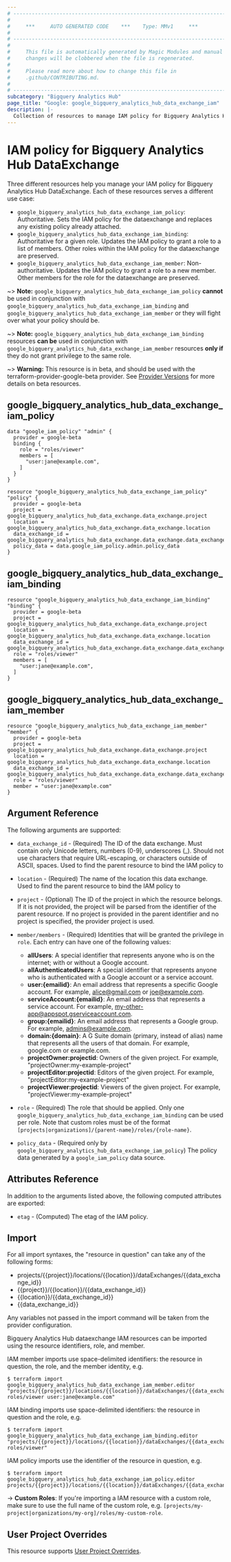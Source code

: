 ```yaml
---
# ----------------------------------------------------------------------------
#
#     ***     AUTO GENERATED CODE    ***    Type: MMv1     ***
#
# ----------------------------------------------------------------------------
#
#     This file is automatically generated by Magic Modules and manual
#     changes will be clobbered when the file is regenerated.
#
#     Please read more about how to change this file in
#     .github/CONTRIBUTING.md.
#
# ----------------------------------------------------------------------------
subcategory: "Bigquery Analytics Hub"
page_title: "Google: google_bigquery_analytics_hub_data_exchange_iam"
description: |-
  Collection of resources to manage IAM policy for Bigquery Analytics Hub DataExchange
---
```


# IAM policy for Bigquery Analytics Hub DataExchange
Three different resources help you manage your IAM policy for Bigquery Analytics Hub DataExchange. Each of these resources serves a different use case:

* `google_bigquery_analytics_hub_data_exchange_iam_policy`: Authoritative. Sets the IAM policy for the dataexchange and replaces any existing policy already attached.
* `google_bigquery_analytics_hub_data_exchange_iam_binding`: Authoritative for a given role. Updates the IAM policy to grant a role to a list of members. Other roles within the IAM policy for the dataexchange are preserved.
* `google_bigquery_analytics_hub_data_exchange_iam_member`: Non-authoritative. Updates the IAM policy to grant a role to a new member. Other members for the role for the dataexchange are preserved.

~> **Note:** `google_bigquery_analytics_hub_data_exchange_iam_policy` **cannot** be used in conjunction with `google_bigquery_analytics_hub_data_exchange_iam_binding` and `google_bigquery_analytics_hub_data_exchange_iam_member` or they will fight over what your policy should be.

~> **Note:** `google_bigquery_analytics_hub_data_exchange_iam_binding` resources **can be** used in conjunction with `google_bigquery_analytics_hub_data_exchange_iam_member` resources **only if** they do not grant privilege to the same role.


~> **Warning:** This resource is in beta, and should be used with the terraform-provider-google-beta provider.
See [Provider Versions](https://terraform.io/docs/providers/google/guides/provider_versions.html) for more details on beta resources.


## google\_bigquery\_analytics\_hub\_data\_exchange\_iam\_policy

```hcl
data "google_iam_policy" "admin" {
  provider = google-beta
  binding {
    role = "roles/viewer"
    members = [
      "user:jane@example.com",
    ]
  }
}

resource "google_bigquery_analytics_hub_data_exchange_iam_policy" "policy" {
  provider = google-beta
  project = google_bigquery_analytics_hub_data_exchange.data_exchange.project
  location = google_bigquery_analytics_hub_data_exchange.data_exchange.location
  data_exchange_id = google_bigquery_analytics_hub_data_exchange.data_exchange.data_exchange_id
  policy_data = data.google_iam_policy.admin.policy_data
}
```

## google\_bigquery\_analytics\_hub\_data\_exchange\_iam\_binding

```hcl
resource "google_bigquery_analytics_hub_data_exchange_iam_binding" "binding" {
  provider = google-beta
  project = google_bigquery_analytics_hub_data_exchange.data_exchange.project
  location = google_bigquery_analytics_hub_data_exchange.data_exchange.location
  data_exchange_id = google_bigquery_analytics_hub_data_exchange.data_exchange.data_exchange_id
  role = "roles/viewer"
  members = [
    "user:jane@example.com",
  ]
}
```

## google\_bigquery\_analytics\_hub\_data\_exchange\_iam\_member

```hcl
resource "google_bigquery_analytics_hub_data_exchange_iam_member" "member" {
  provider = google-beta
  project = google_bigquery_analytics_hub_data_exchange.data_exchange.project
  location = google_bigquery_analytics_hub_data_exchange.data_exchange.location
  data_exchange_id = google_bigquery_analytics_hub_data_exchange.data_exchange.data_exchange_id
  role = "roles/viewer"
  member = "user:jane@example.com"
}
```

## Argument Reference

The following arguments are supported:

* `data_exchange_id` - (Required) The ID of the data exchange. Must contain only Unicode letters, numbers (0-9), underscores (_). Should not use characters that require URL-escaping, or characters outside of ASCII, spaces. Used to find the parent resource to bind the IAM policy to
* `location` - (Required) The name of the location this data exchange.
 Used to find the parent resource to bind the IAM policy to

* `project` - (Optional) The ID of the project in which the resource belongs.
    If it is not provided, the project will be parsed from the identifier of the parent resource. If no project is provided in the parent identifier and no project is specified, the provider project is used.

* `member/members` - (Required) Identities that will be granted the privilege in `role`.
  Each entry can have one of the following values:
  * **allUsers**: A special identifier that represents anyone who is on the internet; with or without a Google account.
  * **allAuthenticatedUsers**: A special identifier that represents anyone who is authenticated with a Google account or a service account.
  * **user:{emailid}**: An email address that represents a specific Google account. For example, alice@gmail.com or joe@example.com.
  * **serviceAccount:{emailid}**: An email address that represents a service account. For example, my-other-app@appspot.gserviceaccount.com.
  * **group:{emailid}**: An email address that represents a Google group. For example, admins@example.com.
  * **domain:{domain}**: A G Suite domain (primary, instead of alias) name that represents all the users of that domain. For example, google.com or example.com.
  * **projectOwner:projectid**: Owners of the given project. For example, "projectOwner:my-example-project"
  * **projectEditor:projectid**: Editors of the given project. For example, "projectEditor:my-example-project"
  * **projectViewer:projectid**: Viewers of the given project. For example, "projectViewer:my-example-project"

* `role` - (Required) The role that should be applied. Only one
    `google_bigquery_analytics_hub_data_exchange_iam_binding` can be used per role. Note that custom roles must be of the format
    `[projects|organizations]/{parent-name}/roles/{role-name}`.

* `policy_data` - (Required only by `google_bigquery_analytics_hub_data_exchange_iam_policy`) The policy data generated by
  a `google_iam_policy` data source.

## Attributes Reference

In addition to the arguments listed above, the following computed attributes are
exported:

* `etag` - (Computed) The etag of the IAM policy.

## Import

For all import syntaxes, the "resource in question" can take any of the following forms:

* projects/{{project}}/locations/{{location}}/dataExchanges/{{data_exchange_id}}
* {{project}}/{{location}}/{{data_exchange_id}}
* {{location}}/{{data_exchange_id}}
* {{data_exchange_id}}

Any variables not passed in the import command will be taken from the provider configuration.

Bigquery Analytics Hub dataexchange IAM resources can be imported using the resource identifiers, role, and member.

IAM member imports use space-delimited identifiers: the resource in question, the role, and the member identity, e.g.
```
$ terraform import google_bigquery_analytics_hub_data_exchange_iam_member.editor "projects/{{project}}/locations/{{location}}/dataExchanges/{{data_exchange_id}} roles/viewer user:jane@example.com"
```

IAM binding imports use space-delimited identifiers: the resource in question and the role, e.g.
```
$ terraform import google_bigquery_analytics_hub_data_exchange_iam_binding.editor "projects/{{project}}/locations/{{location}}/dataExchanges/{{data_exchange_id}} roles/viewer"
```

IAM policy imports use the identifier of the resource in question, e.g.
```
$ terraform import google_bigquery_analytics_hub_data_exchange_iam_policy.editor projects/{{project}}/locations/{{location}}/dataExchanges/{{data_exchange_id}}
```

-> **Custom Roles**: If you're importing a IAM resource with a custom role, make sure to use the
 full name of the custom role, e.g. `[projects/my-project|organizations/my-org]/roles/my-custom-role`.

## User Project Overrides

This resource supports [User Project Overrides](https://www.terraform.io/docs/providers/google/guides/provider_reference.html#user_project_override).
